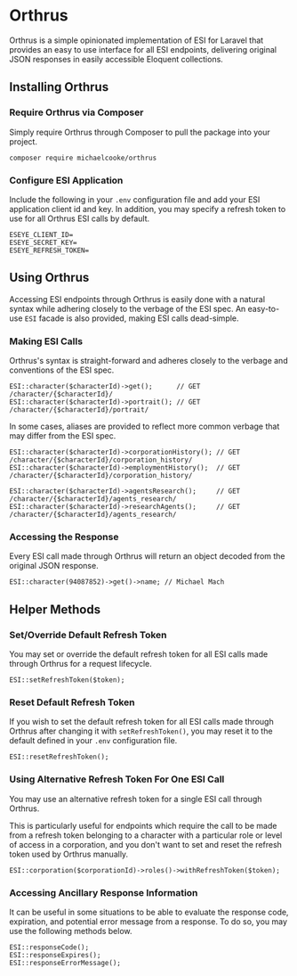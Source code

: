 # Orthrus

Orthrus is a simple opinionated implementation of ESI for Laravel that provides an easy to use interface for all ESI endpoints, delivering original JSON responses in easily accessible Eloquent collections.

## Installing Orthrus

### Require Orthrus via Composer

Simply require Orthrus through Composer to pull the package into your project.

```
composer require michaelcooke/orthrus
```

### Configure ESI Application

Include the following in your `.env` configuration file and add your ESI application client id and key. In addition, you may specify a refresh token to use for all Orthrus ESI calls by default.

```
ESEYE_CLIENT_ID=
ESEYE_SECRET_KEY=
ESEYE_REFRESH_TOKEN=
```

## Using Orthrus

Accessing ESI endpoints through Orthrus is easily done with a natural syntax while adhering closely to the verbage of the ESI spec. An easy-to-use `ESI` facade is also provided, making ESI calls dead-simple.

### Making ESI Calls

Orthrus's syntax is straight-forward and adheres closely to the verbage and conventions of the ESI spec.
```
ESI::character($characterId)->get();      // GET /character/{$characterId}/
ESI::character($characterId)->portrait(); // GET /character/{$characterId}/portrait/
```

In some cases, aliases are provided to reflect more common verbage that may differ from the ESI spec.
```
ESI::character($characterId)->corporationHistory(); // GET /character/{$characterId}/corporation_history/
ESI::character($characterId)->employmentHistory();  // GET /character/{$characterId}/corporation_history/

ESI::character($characterId)->agentsResearch();     // GET /character/{$characterId}/agents_research/
ESI::character($characterId)->researchAgents();     // GET /character/{$characterId}/agents_research/
```

### Accessing the Response

Every ESI call made through Orthrus will return an object decoded from the original JSON response.
```
ESI::character(94087852)->get()->name; // Michael Mach
```

## Helper Methods

### Set/Override Default Refresh Token

You may set or override the default refresh token for all ESI calls made through Orthrus for a request lifecycle.

```
ESI::setRefreshToken($token);
```

### Reset Default Refresh Token

If you wish to set the default refresh token for all ESI calls made through Orthrus after changing it with `setRefreshToken()`, you may reset it to the default defined in your `.env` configuration file.

```
ESI::resetRefreshToken();
```

### Using Alternative Refresh Token For One ESI Call

You may use an alternative refresh token for a single ESI call through Orthrus.

This is particularly useful for endpoints which require the call to be made from a refresh token belonging to a character with a particular role or level of access in a corporation, and you don't want to set and reset the refresh token used by Orthrus manually.

```
ESI::corporation($corporationId)->roles()->withRefreshToken($token);
```

### Accessing Ancillary Response Information

It can be useful in some situations to be able to evaluate the response code, expiration, and potential error message from a response. To do so, you may use the following methods below.

```
ESI::responseCode();
ESI::responseExpires();
ESI::responseErrorMessage();
```
